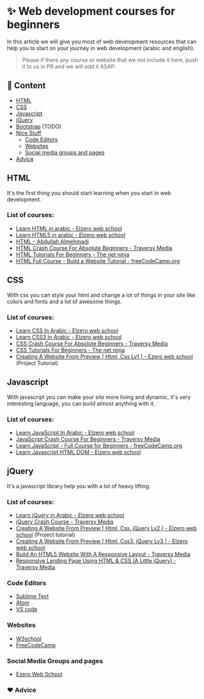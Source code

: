 # :sparkles: Web development courses for beginners

In this article we will give you most of web development resources that can help you to start on your journey in web development (arabic and english).

> Please if there any course or website that we not include it here, push it to us in PR and we will add it ASAP.

## :notebook: Content
* [HTML](#html)
* [CSS](#css)
* [Javascript](#javascript)
* [jQuery](#jquery)
* [Bootstrap](#bootstrap) (TODO)
* [Nice Stuff](#nice-stuff)
    * [Code Editors](#code-editors)
    * [Websites](#websites)
    * [Social media groups and pages](#social-media-groups-and-pages)
* [Advice](#advice)

## HTML
It's the first thing you should start learning when you start in web development.

### List of courses:
* [Learn HTML in arabic - Elzero web school](https://www.youtube.com/playlist?list=PLDoPjvoNmBAwClZ1PDcjWilxp9YERUbNt)
* [Learn HTML5 in arabic - Elzero web school](https://www.youtube.com/playlist?list=PLDoPjvoNmBAyXCAQMLhDRZsLi_HurqTBZ)
* [HTML - Abdullah Almehmadi](https://www.youtube.com/playlist?list=PLCCEB165720B4486B)
* [HTML Crash Course For Absolute Beginners - Traversy Media](https://www.youtube.com/watch?v=UB1O30fR-EE)
* [HTML Tutorials For Beginners - The net ninja](https://www.youtube.com/playlist?list=PL4cUxeGkcC9ibZ2TSBaGGNrgh4ZgYE6Cc)
* [HTML Full Course - Build a Website Tutorial - freeCodeCamp.org](https://www.youtube.com/watch?v=pQN-pnXPaVg)


## CSS
With css you can style your html and change a lot of things in your site like colors and fonts and a lot of awesome things.

### List of courses:
* [Learn CSS In Arabic - Elzero web school](https://www.youtube.com/playlist?list=PLDoPjvoNmBAzAeIcXA3_JsmSkPKOs9W-Y)
* [Learn CSS3 In Arabic - Elzero web school](https://www.youtube.com/playlist?list=PLDoPjvoNmBAyEyQaHOHO1HJtmSgGt07VC)
* [CSS Crash Course For Absolute Beginners - Traversy Media](https://www.youtube.com/watch?v=yfoY53QXEnI)
* [CSS Tutorials For Beginners - The net ninja](https://www.youtube.com/playlist?list=PL4cUxeGkcC9gQeDH6xYhmO-db2mhoTSrT)
* [Creating A Website From Preview [ Html, Css Lv1 ] - Ezero web school](https://www.youtube.com/playlist?list=PLDoPjvoNmBAxzmjuEpKP8r4sVWEtFvKoq) (Project Tutorial)

## Javascript
With javascript you can make your site more living and dynamic, it's very interesting language, you can build almost anything with it.

### List of courses:
* [Learn JavaScript In Arabic - Elzero web school](https://www.youtube.com/playlist?list=PLDoPjvoNmBAw6p0z0Ek0OjPzeXoqlFlCh)
* [JavaScript Crash Course For Beginners - Traversy Media](https://www.youtube.com/watch?v=hdI2bqOjy3c)
* [Learn JavaScript - Full Course for Beginners - freeCodeCamp.org](https://www.youtube.com/watch?v=PkZNo7MFNFg)
* [Learn Javascript HTML DOM - Elzero web school](https://www.youtube.com/playlist?list=PLDoPjvoNmBAxx97QDMOCpzxbu1ZHJ4i7i)

## jQuery
It's a javascript library help you with a lot of heavy lifting.

### List of courses:
* [Learn jQuery in Arabic - Elzero web school](https://www.youtube.com/playlist?list=PLDoPjvoNmBAwXDFEEpc8TT6MFbDAC5XNB)
* [jQuery Crash Course - Traversy Media](https://www.youtube.com/playlist?list=PLillGF-RfqbYJVXBgZ_nA7FTAAEpp_IAc)
* [Creating A Website From Preview [ Html, Css, jQuery Lv2 ] - Elzero web school](https://www.youtube.com/playlist?list=PLDoPjvoNmBAwccMO4JiLP_vJHxJ_NWeqL) (Project tutorial)
* [Creating A Website From Preview [ Html, Css3, jQuery Lv3 ] - Elzero web school](https://www.youtube.com/playlist?list=PLDoPjvoNmBAzVWN837CWYXS18LJ69HvRV)
* [Build An HTML5 Website With A Responsive Layout - Traversy Media](https://www.youtube.com/watch?v=Wm6CUkswsNw&list=PLillGF-RfqbZTASqIqdvm1R5mLrQq79CU&index=4&t=0s)
* [Responsive Landing Page Using HTML & CSS (A Little jQuery) - Traversy Media](https://www.youtube.com/watch?v=GJXXf3_dcng&list=PLillGF-RfqbZTASqIqdvm1R5mLrQq79CU&index=8&t=0s)

### Code Editors
* [Sublime Text](https://www.sublimetext.com/)
* [Atom](https://atom.io/)
* [VS code](https://code.visualstudio.com/)

### Websites 
* [W3school](https://www.w3schools.com/html)
* [FreeCodeCamp](https://www.freecodecamp.org/)

### Social Media Groups and pages
* [Ezero Web School](https://www.facebook.com/groups/ElzeroWebSchool/?ref=bookmarks)

### :hearts: Advice
